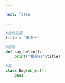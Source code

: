 ```yaml
---

next: false

---
```




<BlogInfo id="735" title="1.测试模块" author="白日梦想猿" pv=0 read_times=0 pre_cost_time="0分4秒" category="模块" tag_list="['模块']" create_time="2020.03.17 09:22:14" update_time="2020.03.17 09:25:47" />

```python
#全局变量
title = "模块一"

#函数
def say_hello():
    print("我是%s"%title)

#类
class Dog(object):
    pass
```



<ActionBox />
